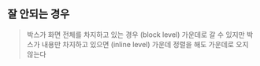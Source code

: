## 잘 안되는 경우

>박스가 화면 전체를 차지하고 있는 경우 (block level) 가운데로 갈 수 있지만 박스가 내용만 차지하고 있으면 (inline level) 가운데 정렬을 해도 가운데로 오지 않는다


